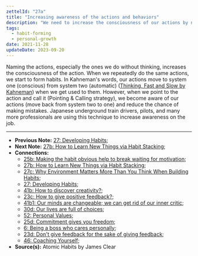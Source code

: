 ```yaml
---
zettelId: "27a"
title: "Increasing awareness of the actions and behaviors"
description: "We need to increase the consciousness of our actions by naming them."
tags:
  - habit-forming
  - personal-growth
date: 2021-11-28
updateDate: 2023-09-20
---
```


Naming the actions, especially the ones we do without thinking, increases the consciousness of the action. When we repeatedly do the same actions, we start to form habits. In Kahneman's words, our actions move to system one (conscious) from system two (automatic) ([Thinking, Fast and Slow by Kahneman](https://us.macmillan.com/books/9780374533557/thinkingfastandslow)) when we get used to them. However, when we point to the action and call it (Pointing & Calling strategy), we become aware of our actions (move back from system two to one) and reduce the chance of making mistakes. Japanese underground train drivers, pilots, and many more professionals are using this technique to increase awareness on the job.

---

- **Previous Note:** [27: Developing Habits](/notes/27/);
- **Next Note:** [27b: How to Learn New Things via Habit Stacking](/notes/27b/);
- **Connections:**
  - [25b: Making the habit obvious help to break waiting for motivation](/notes/25b/);
  - [27b: How to Learn New Things via Habit Stacking](/notes/27b/);
  - [27c: Why Environment Matters More Than You Think When Building Habits](/notes/27c/);
  - [27: Developing Habits](/notes/27/);
  - [41b: How to discover creativity?](/notes/41b/);
  - [23c: How to give positive feedback?](/notes/23c/);
  - [41b1: Our minds are changeable; we can get rid of our inner critic](/notes/41b1/);
  - [30d: Our lives are full of choices](/notes/30d/);
  - [52: Personal Values](/notes/52/);
  - [25d: Commitment gives you freedom](/notes/25d/);
  - [6: Being a boss who cares personally](/notes/6/);
  - [23d: Don't give feedback for the sake of giving feedback](/notes/23d/);
  - [46: Coaching Yourself](/notes/46/);
- **Source(s):** Atomic Habits by James Clear

